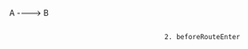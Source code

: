 A ----> B


```beforeRouteLeave ---> beforeEach ----> 1. beforeRouteUpdate ---> beforeResolve ---> afterEach ---> next in beforeRouteEnter

                                       2. beforeRouteEnter
```

